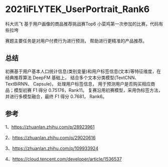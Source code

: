 # 2021iFLYTEK_UserPortrait_Rank6
科大讯飞 基于用户画像的商品推荐挑战赛Top6
小菜鸡第一次参加的比赛，代码有些拉垮

赛题主要任务是对用户付费行为进行预测， 帮助进行更精准的产品推荐。

## 总结
初赛基于用户基本人口统计信息(类别变量)和用户标签信息(文本)等特征维度，在经典推荐算法 DeepFM 基础上，
结合多个文本分类模型(TextCNN、 TextBiRNN、 Capsule)， 处理用户标签信息， 用于预测用户是否购买相应商品；模型初赛 F1 得分 0.75176，Rank11。
复赛沿用初赛模型，采用伪标签方法，并进行多模型融合，最终 F1 得分 0.7681， Rank6。

## 参考
1、https://zhuanlan.zhihu.com/p/28923961

2、https://zhuanlan.zhihu.com/p/29020616

3、https://zhuanlan.zhihu.com/p/109933924

4、https://cloud.tencent.com/developer/article/1536537
